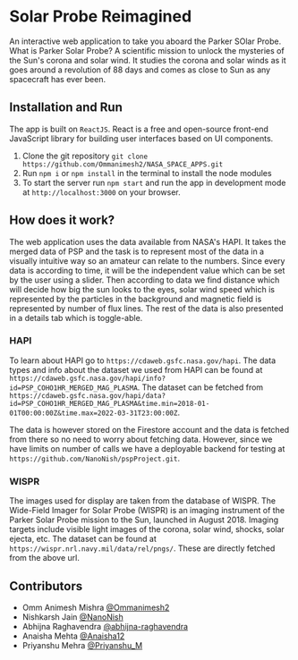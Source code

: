 # Solar Probe Reimagined

An interactive web application to take you aboard the Parker SOlar Probe. What is Parker Solar Probe? A scientific mission to unlock the mysteries of the Sun's corona and solar wind. It studies the corona and solar winds as it goes around a revolution of 88 days and comes as close to Sun as any spacecraft has ever been.

## Installation and Run

The app is built on `ReactJS`. React is a free and open-source front-end JavaScript library for building user interfaces based on UI components.

1. Clone the git repository `git clone https://github.com/Ommanimesh2/NASA_SPACE_APPS.git`
2. Run `npm i` or `npm install` in the terminal to install the node modules
3. To start the server run `npm start` and run the app in development mode at `http://localhost:3000` on your browser.

## How does it work?

The web application uses the data available from NASA's HAPI. It takes the merged data of PSP and the task is to represent most of the data in a visually intuitive way so an amateur can relate to the numbers. Since every data is according to time, it will be the independent value which can be set by the user using a slider. Then according to data we find distance which will decide how big the sun looks to the eyes, solar wind speed which is represented by the particles in the background and magnetic field is represented by number of flux lines. The rest of the data is also presented in a details tab which is toggle-able.

### HAPI

To learn about HAPI go to `https://cdaweb.gsfc.nasa.gov/hapi`.
The data types and info about the dataset we used from HAPI can be found at `https://cdaweb.gsfc.nasa.gov/hapi/info?id=PSP_COHO1HR_MERGED_MAG_PLASMA`.
The dataset can be fetched from `https://cdaweb.gsfc.nasa.gov/hapi/data?id=PSP_COHO1HR_MERGED_MAG_PLASMA&time.min=2018-01-01T00:00:00Z&time.max=2022-03-31T23:00:00Z`.

The data is however stored on the Firestore account and the data is fetched from there so no need to worry about fetching data.
However, since we have limits on number of calls we have a deployable backend for testing at `https://github.com/NanoNish/pspProject.git`.

### WISPR

The images used for display are taken from the database of WISPR. The Wide-Field Imager for Solar Probe (WISPR) is an imaging instrument of the Parker Solar Probe mission to the Sun, launched in August 2018. Imaging targets include visible light images of the corona, solar wind, shocks, solar ejecta, etc.
The dataset can be found at `https://wispr.nrl.navy.mil/data/rel/pngs/`.
These are directly fetched from the above url.

## Contributors

* Omm Animesh Mishra [@Ommanimesh2](https://github.com/Ommanimesh2)
* Nishkarsh Jain [@NanoNish](https://github.com/NanoNish)
* Abhijna Raghavendra [@abhijna-raghavendra](https://github.com/abhijna-raghavendra)
* Anaisha Mehta [@Anaisha12](https://github.com/Anaisha12)
* Priyanshu Mehra [@Priyanshu_M](https://github.com/Priyanshu95663)
